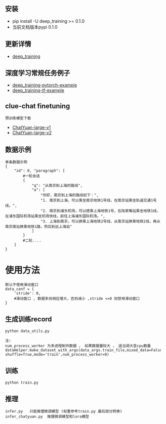 ## 安装

- pip install -U deep_training >= 0.1.0
- 当前文档版本pypi 0.1.0

## 更新详情

- [deep_training](https://github.com/ssbuild/deep_training)

## 深度学习常规任务例子

- [deep_training-pytorch-example](https://github.com/ssbuild/deep_training-pytorch-example)
- [deep_training-tf-example](https://github.com/ssbuild/deep_training-tf-example)


## clue-chat finetuning 

    预训练模型下载
- [ChatYuan-large-v1](https://huggingface.co/ClueAI/ChatYuan-large-v1)
- [ChatYuan-large-v2](https://huggingface.co/ClueAI/ChatYuan-large-v2)
    
    

## 数据示例
    单条数据示例
    {
        "id": 0, "paragraph": [
            #一轮会话
            {
                "q": "从南京到上海的路线",
                "a": [
                    "你好，南京到上海的路线如下：",
                    "1. 南京到上海，可以乘坐南京地铁1号线，在南京站乘坐轨道交通1号线。",
                    "2. 南京到浦东机场，可以搭乘上海地铁1号，在陆家嘴站乘坐地铁1线，在浦东国际机场站乘坐机场快线，前往上海浦东国际机场。",
                    "3. 上海到南京，可以换乘上海地铁2号线，从南京站换乘地铁2线，再从南京南站换乘地铁1路，然后到达上海站"
                ]
            }
            #二轮....
        ]
    }


# 使用方法
    默认不使用滑动窗口
    data_conf = {
        'stride': 0,
        #滑动窗口 , 数据多则相应增大，否则减小 ,stride <=0 则禁用滑动窗口
    }

## 生成训练record

    python data_utils.py
    
    注:
    num_process_worker 为多进程制作数据 ， 如果数据量较大 ， 适当调大至cpu数量
    dataHelper.make_dataset_with_args(data_args.train_file,mixed_data=False, shuffle=True,mode='train',num_process_worker=0)


## 训练

    python train.py

## 推理
    
    infer.py   只能推理微调模型 (权重参考train.py 最后部分转换) 
    infer_chatyuan.py  推理微调模型和lora模型
